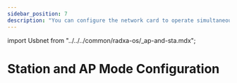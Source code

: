 ```yaml
---
sidebar_position: 7
description: "You can configure the network card to operate simultaneously in both station mode and AP mode."
---
```


import Usbnet from "../../../common/radxa-os/\_ap-and-sta.mdx";

# Station and AP Mode Configuration

<Usbnet />
